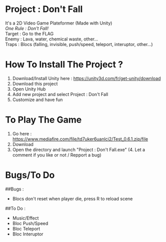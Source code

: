 # Project : Don't Fall
It's a 2D Video Game Plateformer (Made with Unity) \
_One Rule : Don't Fall!_ \
Target : Go to the FLAG \
Enemy : Lava, water, chemical waste, other... \
Traps : Blocs (falling, invisible, push/speed, teleport, interuptor, other...)



# How To Install The Project ?
1. Download/Install Unity here : https://unity3d.com/fr/get-unity/download
2. Download this project
3. Open Unity Hub
4. Add new project and select Project : Don't Fall
5. Customize and have fun



# To Play The Game
1. Go here : https://www.mediafire.com/file/td7uker6uanlci2/Test_0.6.1.zip/file
2. Download
3. Open the directory and launch "Project : Don't Fall.exe"
(4. Let a comment if you like or not / Repport a bug)

# Bugs/To Do
##Bugs :
* Blocs don't reset when player die, press R to reload scene


##To Do :
* Music/Effect
* Bloc Push/Speed
* Bloc Teleport
* Bloc Interuptor
